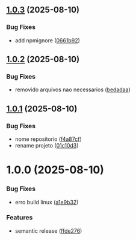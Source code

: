 ## [1.0.3](https://github.com/Alexssmusica/pdf-extractor-data/compare/v1.0.2...v1.0.3) (2025-08-10)


### Bug Fixes

* add npmignore ([0661b92](https://github.com/Alexssmusica/pdf-extractor-data/commit/0661b92319a94500c90511ed10159a613d7aa367))

## [1.0.2](https://github.com/Alexssmusica/pdf-extractor-data/compare/v1.0.1...v1.0.2) (2025-08-10)


### Bug Fixes

* removido arquivos nao necessarios ([bedadaa](https://github.com/Alexssmusica/pdf-extractor-data/commit/bedadaa741146e9321e62d8f5d8dae97e4892545))

## [1.0.1](https://github.com/Alexssmusica/pdf-extractor-data/compare/v1.0.0...v1.0.1) (2025-08-10)


### Bug Fixes

* nome repositorio ([f4a87cf](https://github.com/Alexssmusica/pdf-extractor-data/commit/f4a87cf76dae20b8eb5fc88745b842908287c75a))
* rename projeto ([01c10d3](https://github.com/Alexssmusica/pdf-extractor-data/commit/01c10d34474e2eea73269cec33168ebb220159d1))

# 1.0.0 (2025-08-10)


### Bug Fixes

* erro build linux ([a1e9b32](https://github.com/Alexssmusica/pdf-extractor/commit/a1e9b32c7c83d24def1370f292e85a6e57891b93))


### Features

* semantic release ([ffde276](https://github.com/Alexssmusica/pdf-extractor/commit/ffde276ad3214cbe1d7ec8436deddcae23365e8c))

